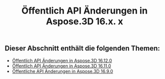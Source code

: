 ﻿---
title: Öffentlich API Änderungen in Aspose.3D 16.x. x
type: docs
weight: 20
url: /de/net/public-api-changes-in-aspose-3d-16-x-x/
---
## **Dieser Abschnitt enthält die folgenden Themen:**
- [Öffentlich API Änderungen in Aspose.3D 16.12.0](/3d/de/net/public-api-changes-in-aspose-3d-16-12-0-html/)
- [Öffentlich API Änderungen in Aspose.3D 16.11.0](/3d/de/net/public-api-changes-in-aspose-3d-16-11-0-html/)
- [Öffentliche API Änderungen in Aspose.3D 16.9.0](/3d/de/net/public-api-changes-in-aspose-3d-16-9-0-html/)
